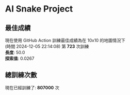 
# AI Snake Project

## **最佳成績**






























































































































現在使用 GitHub Action 訓練最佳成績為在 10x10 的地圖情況下  
(時間 2024-12-05 22:14:08) 第 **723** 次訓練  
**長度**: 50.0  
**探索值**: 0.0267





























































































































































































































































## 總訓練次數
現在已經訓練了: **807000** 次
